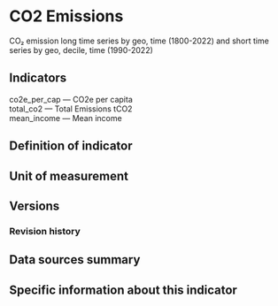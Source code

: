 # CO2 Emissions

CO₂ emission long time series by geo, time (1800-2022) and short time series by geo, decile, time (1990-2022)  


## Indicators

co2e_per_cap — CO2e per capita  
total_co2 — Total Emissions tCO2  
mean_income — Mean income  

## Definition of indicator


## Unit of measurement


## Versions


### Revision history


## Data sources summary


## Specific information about this indicator
